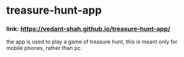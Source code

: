 # treasure-hunt-app
### link: https://vedant-shah.github.io/treasure-hunt-app/

the app is used to play a game of treasure hunt, this is meant only for mobile phones, rather than pc.
